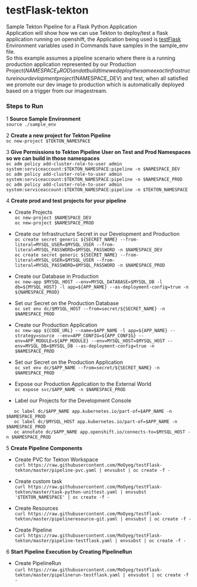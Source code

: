 # testFlask-tekton
Sample Tekton Pipeline for a Flask Python Application<br/>
Application will show how we can use Tekton to deploy/test a flask application running on openshift, the Application being used is [testFlask](https://github.com/MoOyeg/testFlask.git)<br/>
Environment variables used in Commands have samples in the sample_env file.<br/>
So this example assumes a pipeline scenario where there is a running production application represented by our Production Project($NAMESPACE_PROD) and at build time we deploy the same exact infrastructure in our devlopment project ($NAMESPACE_DEV) and test, when all satisfied we promote our dev image to production which is automatically deployed based on a trigger from our imagestream.

### Steps to Run<br/>
1 **Source Sample Environment**<br/>
```source ./sample_env```<br/>

2 **Create a new project for Tekton Pipeline**<br/>
```oc new-project $TEKTON_NAMESPACE```<br/>

3 **Give Permissions to Tekton Pipeline User on Test and Prod Namespaces so we can build in those namespaces**<br/>
```oc adm policy add-cluster-role-to-user admin system:serviceaccount:$TEKTON_NAMESPACE:pipeline -n $NAMESPACE_DEV```<br/>
```oc adm policy add-cluster-role-to-user admin system:serviceaccount:$TEKTON_NAMESPACE:pipeline -n $NAMESPACE_PROD```<br/>
```oc adm policy add-cluster-role-to-user admin system:serviceaccount:$TEKTON_NAMESPACE:pipeline -n $TEKTON_NAMESPACE```<br/>

4 **Create prod and test projects for your pipeline**<br/>
  - Create Projects <br/>
  ```oc new-project $NAMESPACE_DEV```<br/>
  ```oc new-project $NAMESPACE_PROD```<br/>
  
  - Create our Infrastructure Secret in our Development and Production<br/>
  ```oc create secret generic ${SECRET_NAME} --from-literal=MYSQL_USER=$MYSQL_USER --from-literal=MYSQL_PASSWORD=$MYSQL_PASSWORD -n $NAMESPACE_DEV```<br/>
  ```oc create secret generic ${SECRET_NAME} --from-literal=MYSQL_USER=$MYSQL_USER --from-literal=MYSQL_PASSWORD=$MYSQL_PASSWORD -n $NAMESPACE_PROD```<br/>
  
  - Create our Database in Production<br/>
  ```oc new-app $MYSQL_HOST --env=MYSQL_DATABASE=$MYSQL_DB -l db=${MYSQL_HOST} -l app=${APP_NAME} --as-deployment-config=true -n ${NAMESPACE_PROD}```<br/>
  
  - Set our Secret on the Production Database<br/>
  ```oc set env dc/$MYSQL_HOST --from=secret/${SECRET_NAME} -n $NAMESPACE_PROD```<br/>
   
  - Create our Production Application<br/>
  ```oc new-app ${CODE_URL} --name=$APP_NAME -l app=${APP_NAME} --strategy=source --env=APP_CONFIG=${APP_CONFIG} --env=APP_MODULE=${APP_MODULE} --env=MYSQL_HOST=$MYSQL_HOST --env=MYSQL_DB=$MYSQL_DB --as-deployment-config=true -n $NAMESPACE_PROD```<br/>
  
  - Set our Secret on the Production Application<br/>
  ```oc set env dc/$APP_NAME --from=secret/${SECRET_NAME} -n $NAMESPACE_PROD```
 
  - Expose our Production Application to the External World<br/>
  ```oc expose svc/$APP_NAME -n $NAMESPACE_PROD```
  
  - Label our Projects for the Development Console<br/>
  ```
     oc label dc/$APP_NAME app.kubernetes.io/part-of=$APP_NAME -n $NAMESPACE_PROD
     oc label dc/$MYSQL_HOST app.kubernetes.io/part-of=$APP_NAME -n $NAMESPACE_PROD
     oc annotate dc/$APP_NAME app.openshift.io/connects-to=$MYSQL_HOST -n $NAMESPACE_PROD
  ```

5 **Create Pipeline Components**<br/>
  - Create PVC for Tekton Workspace<br/>
    ```curl https://raw.githubusercontent.com/MoOyeg/testFlask-tekton/master/pipeline-pvc.yaml | envsubst | oc create -f -```<br/>

  - Create custom task<br/>
    ```curl https://raw.githubusercontent.com/MoOyeg/testFlask-tekton/master/task-python-unittest.yaml | envsubst '$TEKTON_NAMESPACE' | oc create -f -```<br/>

  - Create Resources<br/>
    ```curl https://raw.githubusercontent.com/MoOyeg/testFlask-tekton/master/pipelineresource-git.yaml | envsubst | oc create -f -```<br/>

  - Create Pipeline<br/>
    ```curl https://raw.githubusercontent.com/MoOyeg/testFlask-tekton/master/pipeline-testflask.yaml | envsubst | oc create -f -```<br/>

6 **Start Pipeline Execution by Creating PipelineRun**<br/>
  - Create PipelineRun<br/>
   ```curl https://raw.githubusercontent.com/MoOyeg/testFlask-tekton/master/pipelinerun-testflask.yaml | envsubst | oc create -f -```<br/>